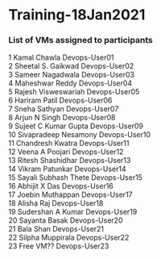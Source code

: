 # Training-18Jan2021

### List of VMs assigned to participants <br>

1	Kamal Chawla	Devops-User01<br>
2	Sheetal S. Gaikwad	Devops-User02<br>
3	Sameer Nagadwala	Devops-User03<br>
4	Maheshwar Reddy	Devops-User04<br>
5	Rajesh Visweswariah	Devops-User05<br>
6	Hariram Patil	Devops-User06<br>
7	Sneha Sathyan	Devops-User07<br>
8	Arjun N Singh	Devops-User08<br>
9	Sujeet C Kumar Gupta	Devops-User09<br>
10	Sivapradeep Nesamony	Devops-User10<br>
11	Chandresh Kwatra	Devops-User11<br>
12	Veena A Poojari	Devops-User12<br>
13	Ritesh Shashidhar	Devops-User13<br>
14	Vikram Patunkar	Devops-User14<br>
15	Sayali Subhash Thete	Devops-User15<br>
16	Abhijit X Das	Devops-User16<br>
17	Joebin Muthappan	Devops-User17<br>
18	Alisha Raj	Devops-User18<br>
19	Sudershan A Kumar	Devops-User19<br>
20	Sayanta Basak	Devops-User20<br>
21	Bala Shan	Devops-User21<br>
22	Silpha Muppirala	Devops-User22<br>
23  Free VM??		Devops-User23<br>
